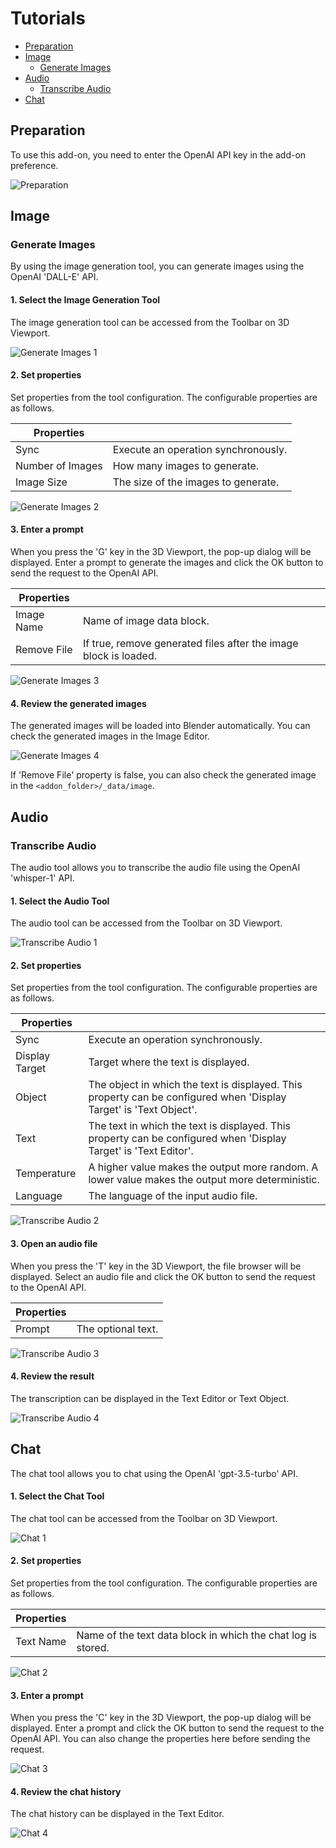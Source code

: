 # Tutorials

* [Preparation](#preparation)
* [Image](#image)
  * [Generate Images](#generate-images)
* [Audio](#audio)
  * [Transcribe Audio](#transcribe-audio)
* [Chat](#chat)

## Preparation

To use this add-on, you need to enter the OpenAI API key in the add-on preference.

![Preparation](images/preparation.png)

## Image

### Generate Images

By using the image generation tool, you can generate images using the OpenAI 'DALL-E' API.

#### 1. Select the Image Generation Tool

The image generation tool can be accessed from the Toolbar on 3D Viewport.

![Generate Images 1](images/generate_images_1.png)

#### 2. Set properties

Set properties from the tool configuration.
The configurable properties are as follows.

|**Properties**||
|---|---|
|Sync|Execute an operation synchronously.|
|Number of Images|How many images to generate.|
|Image Size|The size of the images to generate.|

![Generate Images 2](images/generate_images_2.png)

#### 3. Enter a prompt

When you press the 'G' key in the 3D Viewport, the pop-up dialog will be displayed.
Enter a prompt to generate the images and click the OK button to send the request to the OpenAI API.

|**Properties**||
|---|---|
|Image Name|Name of image data block.|
|Remove File|If true, remove generated files after the image block is loaded.|

![Generate Images 3](images/generate_images_3.png)

#### 4. Review the generated images

The generated images will be loaded into Blender automatically.
You can check the generated images in the Image Editor.

![Generate Images 4](images/generate_images_4.png)

If 'Remove File' property is false, you can also check the generated image in the `<addon_folder>/_data/image`.

## Audio

### Transcribe Audio

The audio tool allows you to transcribe the audio file using the OpenAI 'whisper-1' API.

#### 1. Select the Audio Tool

The audio tool can be accessed from the Toolbar on 3D Viewport.

![Transcribe Audio 1](images/transcribe_audio_1.png)

#### 2. Set properties

Set properties from the tool configuration.
The configurable properties are as follows.

|**Properties**||
|---|---|
|Sync|Execute an operation synchronously.|
|Display Target|Target where the text is displayed.|
|Object|The object in which the text is displayed. This property can be configured when 'Display Target' is 'Text Object'.|
|Text|The text in which the text is displayed. This property can be configured when 'Display Target' is 'Text Editor'.|
|Temperature|A higher value makes the output more random. A lower value makes the output more deterministic.|
|Language|The language of the input audio file.|

![Transcribe Audio 2](images/transcribe_audio_2.png)

#### 3. Open an audio file

When you press the 'T' key in the 3D Viewport, the file browser will be displayed.
Select an audio file and click the OK button to send the request to the OpenAI API.

|**Properties**||
|---|---|
|Prompt|The optional text.|

![Transcribe Audio 3](images/transcribe_audio_3.png)

#### 4. Review the result

The transcription can be displayed in the Text Editor or Text Object.

![Transcribe Audio 4](images/transcribe_audio_4.png)

## Chat

The chat tool allows you to chat using the OpenAI 'gpt-3.5-turbo' API.

#### 1. Select the Chat Tool

The chat tool can be accessed from the Toolbar on 3D Viewport.

![Chat 1](images/chat_1.png)

#### 2. Set properties

Set properties from the tool configuration.
The configurable properties are as follows.

|**Properties**||
|---|---|
|Text Name|Name of the text data block in which the chat log is stored.|

![Chat 2](images/chat_2.png)

#### 3. Enter a prompt

When you press the 'C' key in the 3D Viewport, the pop-up dialog will be displayed.
Enter a prompt and click the OK button to send the request to the OpenAI API.
You can also change the properties here before sending the request.

![Chat 3](images/chat_3.png)

#### 4. Review the chat history

The chat history can be displayed in the Text Editor.

![Chat 4](images/chat_4.png)
